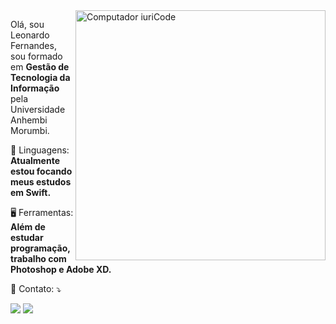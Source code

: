 <img src="https://raw.githubusercontent.com/MicaelliMedeiros/micaellimedeiros/master/image/computer-illustration.png" min-width="400px" max-width="400px" width="400px" align="right" alt="Computador iuriCode">

<p align="left"> 
  Olá, sou Leonardo Fernandes, sou formado em  <strong>Gestão de Tecnologia da Informação</strong> pela Universidade Anhembi Morumbi.<br>
</p>

<p align="left">
  📱 Linguagens: <strong>Atualmente estou focando meus estudos em Swift.</strong>
</p>

<p align="left">
  🖥️ Ferramentas: <strong>Além de estudar programação, trabalho com Photoshop e Adobe XD.</strong>
</p>

<p align="left">
  💌 Contato: ⤵️
</p>

<p align="left">
  
  <a href="#" alt="Linkedin">
  <img src="https://img.shields.io/badge/-Linkedin-0e76a8?style=flat-square&logo=Linkedin&logoColor=white&link=https://www.linkedin.com/in/leonardo-fernandes-a2a845103/" /></a>

  <a href="#" alt="Instagram">
  <img src="https://img.shields.io/badge/-Instagram-DF0174?style=flat-square&labelColor=DF0174&logo=instagram&logoColor=white&link=https://www.instagram.com/oleonardofernandes/"/></a>
</p> 

